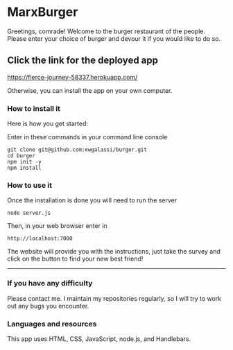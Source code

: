 # MarxBurger

Greetings, comrade!  Welcome to the burger restaurant of the people.  Please enter your choice of burger and devour it if you would like to do so.

## Click the link for the deployed app

https://fierce-journey-58337.herokuapp.com/

Otherwise, you can install the app on your own computer.

### How to install it
Here is how you get started:

Enter in these commands in your command line console
```
git clone git@github.com:ewgalassi/burger.git
cd burger
npm init -y
npm install
```

### How to use it
Once the installation is done you will need to run the server
```
node server.js
```

Then, in your web browser enter in
```
http://localhost:7000
```

The website will provide you with the instructions, just take the survey and click on the button to find your new best friend!

- - -

### If you have any difficulty
Please contact me.  I maintain my repositories regularly, so I will try to work out any bugs you encounter.


### Languages and resources
This app uses HTML, CSS, JavaScript, node.js, and Handlebars.
